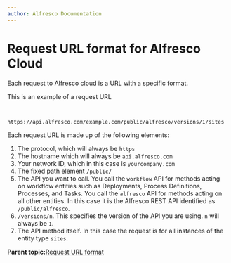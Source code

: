 ```yaml
---
author: Alfresco Documentation
---
```


# Request URL format for Alfresco Cloud

Each request to Alfresco cloud is a URL with a specific format.

This is an example of a request URL

```

   https://api.alfresco.com/example.com/public/alfresco/versions/1/sites
```

Each request URL is made up of the following elements:

1.  The protocol, which will always be `https`
2.  The hostname which will always be `api.alfresco.com`
3.  Your network ID, which in this case is `yourcompany.com`
4.  The fixed path element `/public/`
5.  The API you want to call. You call the `workflow` API for methods acting on workflow entities such as Deployments, Process Definitions, Processes, and Tasks. You call the `alfresco` API for methods acting on all other entities. In this case it is the Alfresco REST API identified as `/public/alfresco`.
6.  `/versions/n`. This specifies the version of the API you are using. `n` will always be `1`.
7.  The API method itself. In this case the request is for all instances of the entity type `sites`.

**Parent topic:**[Request URL format](../../../pra/1/concepts/pra-request-url-format.md)


